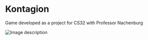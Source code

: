 # Kontagion
Game developed as a project for CS32 with Professor Nachenburg

![Image description]('/Users/saarthaksharma/Desktop/gameScreenShot.png')
